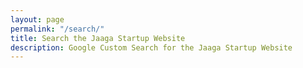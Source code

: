 ```yaml
---
layout: page
permalink: "/search/"
title: Search the Jaaga Startup Website
description: Google Custom Search for the Jaaga Startup Website
---
```


<div>
<script>
  (function() {
    var cx = '007541317541241010448:cz9mkgid5fs';
    var gcse = document.createElement('script');
    gcse.type = 'text/javascript';
    gcse.async = true;
    gcse.src = 'https://cse.google.com/cse.js?cx=' + cx;
    var s = document.getElementsByTagName('script')[0];
    s.parentNode.insertBefore(gcse, s);
  })();
</script>
<gcse:search></gcse:search>
</div>